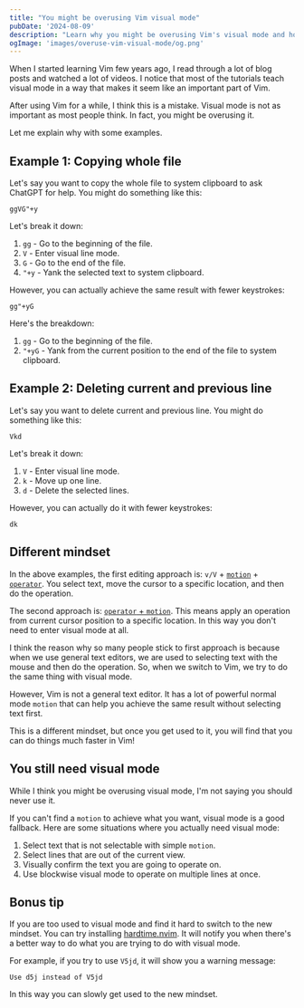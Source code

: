 ```yaml
---
title: "You might be overusing Vim visual mode"
pubDate: '2024-08-09'
description: "Learn why you might be overusing Vim's visual mode and how adopting a different mindset can help you use Vim more efficiently. Discover alternative commands and techniques that can save you keystrokes and boost your productivity in this insightful post."
ogImage: 'images/overuse-vim-visual-mode/og.png'
---
```


When I started learning Vim few years ago, I read through a lot of blog posts and watched a lot of videos. I notice that most of the tutorials teach visual mode in a way that makes it seem like an important part of Vim.

After using Vim for a while, I think this is a mistake. Visual mode is not as important as most people think. In fact, you might be overusing it.

Let me explain why with some examples.

## Example 1: Copying whole file

Let's say you want to copy the whole file to system clipboard to ask ChatGPT for help. You might do something like this:

```
ggVG"+y
```

Let's break it down:
1. `gg` - Go to the beginning of the file.
2. `V` - Enter visual line mode.
3. `G` - Go to the end of the file.
4. `"+y` - Yank the selected text to system clipboard.

However, you can actually achieve the same result with fewer keystrokes:

```
gg"+yG
```

Here's the breakdown:

1. `gg` - Go to the beginning of the file.
2. `"+yG` - Yank from the current position to the end of the file to system clipboard.

## Example 2: Deleting current and previous line

Let's say you want to delete current and previous line. You might do something like this:

```
Vkd
```

Let's break it down:

1. `V` - Enter visual line mode.
2. `k` - Move up one line.
3. `d` - Delete the selected lines.

However, you can actually do it with fewer keystrokes:

```
dk
```

## Different mindset

In the above examples, the first editing approach is: `v/V` + [`motion`](/posts/vim-basic-commands#motions) + [`operator`](/posts/vim-basic-commands/#operator). You select text, move the cursor to a specific location, and then do the operation.

The second approach is: [`operator` + `motion`](/posts/vim-basic-commands/#operator-with-motion). This means apply an operation from current cursor position to a specific location. In this way you don't need to enter visual mode at all.

I think the reason why so many people stick to first approach is because when we use general text editors, we are used to selecting text with the mouse and then do the operation. So, when we switch to Vim, we try to do the same thing with visual mode.

However, Vim is not a general text editor. It has a lot of powerful normal mode `motion` that can help you achieve the same result without selecting text first.

This is a different mindset, but once you get used to it, you will find that you can do things much faster in Vim!

## You still need visual mode

While I think you might be overusing visual mode, I'm not saying you should never use it.

If you can't find a `motion`  to achieve what you want, visual mode is a good fallback. Here are some situations where you actually need visual mode:
1. Select text that is not selectable with simple `motion`.
2. Select lines that are out of the current view.
3. Visually confirm the text you are going to operate on.
4. Use blockwise visual mode to operate on multiple lines at once.

## Bonus tip

If you are too used to visual mode and find it hard to switch to the new mindset. You can try installing [hardtime.nvim](https://github.com/m4xshen/hardtime.nvim). It will notify you when there's a better way to do what you are trying to do with visual mode.

For example, if you try to use `V5jd`, it will show you a warning message:

```
Use d5j instead of V5jd
```

In this way you can slowly get used to the new mindset.
